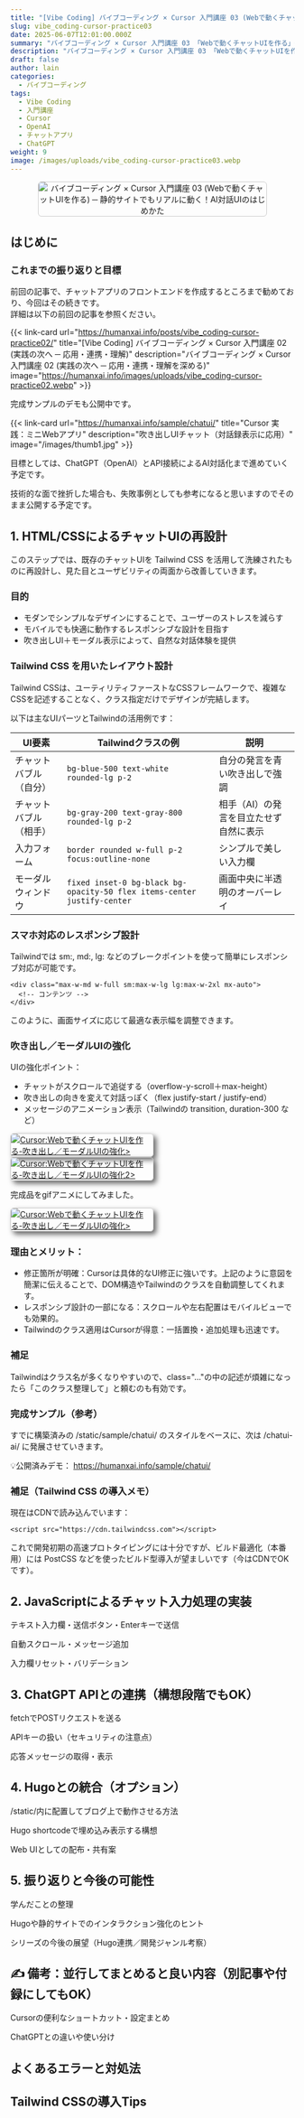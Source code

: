 ```yaml
---
title: "[Vibe Coding] バイブコーディング × Cursor 入門講座 03 (Webで動くチャットUIを作る)"
slug: vibe_coding-cursor-practice03
date: 2025-06-07T12:01:00.000Z
summary: "バイブコーディング × Cursor 入門講座 03 「Webで動くチャットUIを作る」─ 静的サイトでもリアルに動く！AI対話UIのはじめかた"
description: "バイブコーディング × Cursor 入門講座 03 「Webで動くチャットUIを作る」─ 静的サイトでもリアルに動く！AI対話UIのはじめかた"
draft: false
author: lain
categories:
  - バイブコーディング
tags:
  - Vibe Coding
  - 入門講座
  - Cursor
  - OpenAI
  - チャットアプリ
  - ChatGPT
weight: 9
image: /images/uploads/vibe_coding-cursor-practice03.webp
---
```


<center>
<img src="/images/uploads/vibe_coding-cursor-practice03.webp"
     alt="バイブコーディング × Cursor 入門講座 03 (Webで動くチャットUIを作る) ─ 静的サイトでもリアルに動く！AI対話UIのはじめかた"
     style="max-width:80%; height:auto; border:1px solid #ccc; border-radius:6px; " />
</center>


## はじめに

### これまでの振り返りと目標

前回の記事で、チャットアプリのフロントエンドを作成するところまで勧めており、今回はその続きです。<br>
詳細は以下の前回の記事を参照ください。

{{< link-card url="https://humanxai.info/posts/vibe_coding-cursor-practice02/" title="[Vibe Coding] バイブコーディング × Cursor 入門講座 02 (実践の次へ ─ 応用・連携・理解)" description="バイブコーディング × Cursor 入門講座 02 (実践の次へ ─ 応用・連携・理解を深める)" image="https://humanxai.info/images/uploads/vibe_coding-cursor-practice02.webp" >}}

完成サンプルのデモも公開中です。

{{< link-card url="https://humanxai.info/sample/chatui/" title="Cursor 実践：ミニWebアプリ" description="吹き出しUIチャット（対話録表示に応用）" image="/images/thumb1.jpg" >}}


目標としては、ChatGPT（OpenAI）とAPI接続によるAI対話化まで進めていく予定です。<br>

技術的な面で挫折した場合も、失敗事例としても参考になると思いますのでそのまま公開する予定です。


## 1. HTML/CSSによるチャットUIの再設計

このステップでは、既存のチャットUIを Tailwind CSS を活用して洗練されたものに再設計し、見た目とユーザビリティの両面から改善していきます。

### 目的

- モダンでシンプルなデザインにすることで、ユーザーのストレスを減らす
- モバイルでも快適に動作するレスポンシブな設計を目指す
- 吹き出しUI＋モーダル表示によって、自然な対話体験を提供


### Tailwind CSS を用いたレイアウト設計

Tailwind CSSは、ユーティリティファーストなCSSフレームワークで、複雑なCSSを記述することなく、クラス指定だけでデザインが完結します。

以下は主なUIパーツとTailwindの活用例です：

| UI要素                 | Tailwindクラスの例                                                      | 説明                                   |
| ---------------------- | ----------------------------------------------------------------------- | -------------------------------------- |
| チャットバブル（自分） | `bg-blue-500 text-white rounded-lg p-2`                                 | 自分の発言を青い吹き出しで強調         |
| チャットバブル（相手） | `bg-gray-200 text-gray-800 rounded-lg p-2`                              | 相手（AI）の発言を目立たせず自然に表示 |
| 入力フォーム           | `border rounded w-full p-2 focus:outline-none`                          | シンプルで美しい入力欄                 |
| モーダルウィンドウ     | `fixed inset-0 bg-black bg-opacity-50 flex items-center justify-center` | 画面中央に半透明のオーバーレイ         |


###  スマホ対応のレスポンシブ設計

Tailwindでは sm:, md:, lg: などのブレークポイントを使って簡単にレスポンシブ対応が可能です。

```
<div class="max-w-md w-full sm:max-w-lg lg:max-w-2xl mx-auto">
  <!-- コンテンツ -->
</div>
```
このように、画面サイズに応じて最適な表示幅を調整できます。

###  吹き出し／モーダルUIの強化

UIの強化ポイント：

- チャットがスクロールで追従する（overflow-y-scroll＋max-height）
- 吹き出しの向きを変えて対話っぽく（flex justify-start / justify-end）
- メッセージのアニメーション表示（Tailwindの transition, duration-300 など）



<a href="/images/uploads/vibe_coding-cursor-practice03-request01.jpg" >
<img src="/images/uploads/vibe_coding-cursor-practice03-request01.jpg"
         alt="Cursor:Webで動くチャットUIを作る-吹き出し／モーダルUIの強化>"
        loading="lazy" decoding="async" style="max-width:50%; height:auto; border:1px solid #ccc; border-radius:6px; box-shadow: 5px 5px 10px #666" />
</a>

<a href="/images/uploads/vibe_coding-cursor-practice03-request02.jpg" >
<img src="/images/uploads/vibe_coding-cursor-practice03-request02.jpg"
         alt="Cursor:Webで動くチャットUIを作る-吹き出し／モーダルUIの強化2>"
        loading="lazy" decoding="async" style="max-width:50%; height:auto; border:1px solid #ccc; border-radius:6px; box-shadow: 5px 5px 10px #666" />
</a>

完成品をgifアニメにしてみました。

<a href="/images/uploads/vibe_coding-cursor-practice03-request01.gif" >
<img src="/images/uploads/vibe_coding-cursor-practice03-request01.gif"
         alt="Cursor:Webで動くチャットUIを作る-吹き出し／モーダルUIの強化>"
        loading="lazy" decoding="async" style="max-width:50%; height:auto; border:1px solid #ccc; border-radius:6px; box-shadow: 5px 5px 10px #666" />
</a>


### 理由とメリット：
- 修正箇所が明確：Cursorは具体的なUI修正に強いです。上記のように意図を簡潔に伝えることで、DOM構造やTailwindのクラスを自動調整してくれます。
- レスポンシブ設計の一部になる：スクロールや左右配置はモバイルビューでも効果的。
- Tailwindのクラス適用はCursorが得意：一括置換・追加処理も迅速です。

### 補足

Tailwindはクラス名が多くなりやすいので、class="..."の中の記述が煩雑になったら「このクラス整理して」と頼むのも有効です。



### 完成サンプル（参考）

すでに構築済みの /static/sample/chatui/ のスタイルをベースに、次は /chatui-ai/ に発展させていきます。

💡公開済みデモ：
<https://humanxai.info/sample/chatui/>


### 補足（Tailwind CSS の導入メモ）

現在はCDNで読み込んでいます：
```
<script src="https://cdn.tailwindcss.com"></script>
```

これで開発初期の高速プロトタイピングには十分ですが、ビルド最適化（本番用）には PostCSS などを使ったビルド型導入が望ましいです（今はCDNでOKです）。



## 2. JavaScriptによるチャット入力処理の実装
テキスト入力欄・送信ボタン・Enterキーで送信

自動スクロール・メッセージ追加

入力欄リセット・バリデーション

## 3. ChatGPT APIとの連携（構想段階でもOK）
fetchでPOSTリクエストを送る

APIキーの扱い（セキュリティの注意点）

応答メッセージの取得・表示

## 4. Hugoとの統合（オプション）
/static/内に配置してブログ上で動作させる方法

Hugo shortcodeで埋め込み表示する構想

Web UIとしての配布・共有案

## 5. 振り返りと今後の可能性
学んだことの整理

Hugoや静的サイトでのインタラクション強化のヒント

シリーズの今後の展望（Hugo連携／開発ジャンル考察）

## ✍️ 備考：並行してまとめると良い内容（別記事や付録にしてもOK）
Cursorの便利なショートカット・設定まとめ

ChatGPTとの違いや使い分け

## よくあるエラーと対処法

## Tailwind CSSの導入Tips
